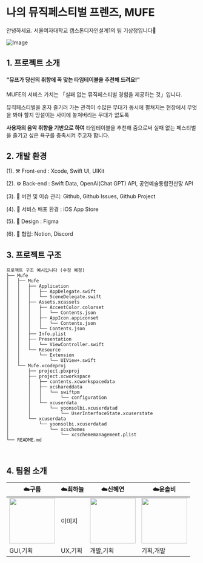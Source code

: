 # 나의 뮤직페스티벌 프렌즈, MUFE
안녕하세요. 서울여자대학교 캡스톤디자인설계1의 팀 기상청입니다🌈

![Image](https://github.com/user-attachments/assets/9f2dc913-2ee7-4310-b23d-fffd31a020d6)

## 1. 프로젝트 소개

#### "뮤프가 당신의 취향에 꼭 맞는 타임테이블을 추천해 드려요!"

MUFE의 서비스 가치는 「실패 없는 뮤직페스티벌 경험을 제공하는 것」입니다.

뮤직페스티벌을 혼자 즐기러 가는 관객이 수많은 무대가 동시에 펼쳐지는 현장에서 무엇을 봐야 할지 망설이는 사이에 놓쳐버리는 무대가 없도록

**사용자의 음악 취향을 기반으로 하여** 타임테이블을 추천해 줌으로써 실패 없는 페스티벌을 즐기고 싶은 욕구를 충족시켜 주고자 합니다.




## 2. 개발 환경

(1). ⚒️ Front-end : Xcode, Swift UI, UIKit

(2). ⚙️ Back-end :  Swift Data, OpenAi(Chat GPT) API, 공연예술통합전산망 API

(3). 📁 버전 및 이슈 관리: Github, Github Issues, Github Project

(4). 📱 서비스 배포 환경 : iOS App Store

(5). 🎨 Design : Figma

(6). 🧩 협업: Notion, Discord




## 3. 프로젝트 구조

~~~~
프로젝트 구조 예시입니다 (수정 예정)
├── Mufe
│   ├── Mufe
│   │   ├── Application
│   │   │   ├── AppDelegate.swift
│   │   │   └── SceneDelegate.swift
│   │   ├── Assets.xcassets
│   │   │   ├── AccentColor.colorset
│   │   │   │   └── Contents.json
│   │   │   ├── AppIcon.appiconset
│   │   │   │   └── Contents.json
│   │   │   └── Contents.json
│   │   ├── Info.plist
│   │   ├── Presentation
│   │   │   └── ViewController.swift
│   │   └── Resource
│   │       └── Extension
│   │           └── UIView+.swift
│   └── Mufe.xcodeproj
│       ├── project.pbxproj
│       ├── project.xcworkspace
│       │   ├── contents.xcworkspacedata
│       │   ├── xcshareddata
│       │   │   └── swiftpm
│       │   │       └── configuration
│       │   └── xcuserdata
│       │       └── yoonsolbi.xcuserdatad
│       │           └── UserInterfaceState.xcuserstate
│       └── xcuserdata
│           └── yoonsolbi.xcuserdatad
│               └── xcschemes
│                   └── xcschememanagement.plist
└── README.md



~~~~

## 4. 팀원 소개

|☁️구름|☁️최하늘|☁️신혜연|☁️윤솔비|
|---|---|---|---|
|<img src="https://github.com/user-attachments/assets/faf344a1-e75a-4628-8524-ac76e9a6ba6a" width="120" height="120" />|이미지|<img src="https://github.com/user-attachments/assets/33dfbcc6-1db9-43ff-8ca4-889be3b4190d" width="120" height="120" />|<img src="https://github.com/user-attachments/assets/9588eb2e-6e7d-4b80-b1f6-02895eefd6c8" width="120" height="120" />|
|GUI,기획|UX,기획|개발,기획|기획,개발|
